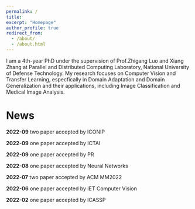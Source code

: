 ```yaml
---
permalink: /
title: 
excerpt: "Homepage"
author_profile: true
redirect_from: 
  - /about/
  - /about.html
---
```


I am a 4th-year PhD under the supervision of Prof.Zhigang Luo and Xiang Zhang at Parallel and Distributed Computing Laboratory, National University of Defense Technology. My research focuses on Computer Vision and Transfer Learning, especfically in Domain Adaptation and Domain Generalization and their 
applications, including Image Classification and Medical Image Analysis.

News
======

**2022-09**  two paper accepted by ICONIP

**2022-09** one paper accepted by ICTAI

**2022-09** one paper accepted by PR

**2022-08** one paper accepted by Neural Networks

**2022-07** two paper accepted by ACM MM2022

**2022-06** one paper accepted by IET Computer Vision

**2022-02** one paper accepted by ICASSP
